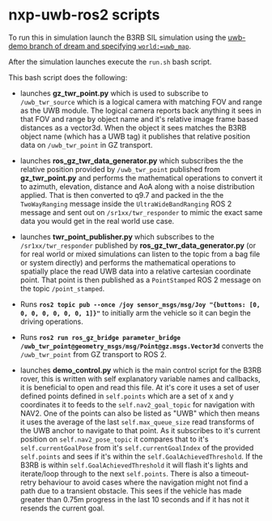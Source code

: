 # nxp-uwb-ros2 scripts

To run this in simulation launch the B3RB SIL simulation using the [uwb-demo branch of dream and specifying `world:=uwb_map`](https://github.com/CogniPilot/dream_world/tree/uwb-demo). 

After the simulation launches execute the `run.sh` bash script.

This bash script does the following:

- launches **gz_twr_point.py** which is used to subscribe to `/uwb_twr_source` which is a logical camera with matching FOV and range as the UWB module. The logical camera reports back anything it sees in that FOV and range by object name and it's relative image frame based distances as a vector3d. When the object it sees matches the B3RB object name (which has a UWB tag) it publishes that relative position data on `/uwb_twr_point` in GZ transport.

- launches **ros_gz_twr_data_generator.py** which subscribes the the relative position provided by `/uwb_twr_point` published from **gz_twr_point.py** and performs the mathematical operations to convert it to azimuth, elevation, distance and AoA along with a noise distribution applied. That is then converted to q9.7 and packed in the the `TwoWayRanging` message inside the `UltraWideBandRanging` ROS 2 message and sent out on `/sr1xx/twr_responder` to mimic the exact same data you would get in the real world use case.

- launches **twr_point_publisher.py** which subscribes to the `/sr1xx/twr_responder` published by **ros_gz_twr_data_generator.py** (or for real world or mixed simulations can listen to the topic from a bag file or system directly) and performs the mathematical operations to spatially place the read UWB data into a relative cartesian coordinate point. That point is then published as a `PointStamped` ROS 2 message on the topic `/point_stamped`.

- Runs **`ros2 topic pub --once /joy sensor_msgs/msg/Joy "{buttons: [0, 0, 0, 0, 0, 0, 0, 1]}"`** to initially arm the vehicle so it can begin the driving operations.

- Runs **`ros2 run ros_gz_bridge parameter_bridge /uwb_twr_point@geometry_msgs/msg/Point@gz.msgs.Vector3d`** converts the `/uwb_twr_point` from GZ transport to ROS 2.

- launches **demo_control.py** which is the main control script for the B3RB rover, this is written with self explanatory variable names and callbacks, it is beneficial to open and read this file. At it's core it uses a set of user defined points defined in `self.points` which are a set of x and y coordinates it to feeds to the `self.nav2_goal_topic` for navigation with NAV2. One of the points can also be listed as "UWB" which then means it uses the average of the last `self.max_queue_size` read transforms of the UWB anchor to navigate to that point. As it subscribes to it's current position on `self.nav2_pose_topic` it compares that to it's `self.currentGoalPose` from it's `self.currentGoalIndex` of the provided `self.points` and sees if it's within the `self.GoalAchievedThreshold`. If the B3RB is within `self.GoalAchievedThreshold` it will flash it's lights and iterate/loop through to the next `self.points`. There is also a timeout-retry behaviour to avoid cases where the navigation might not find a path due to a transient obstacle. This sees if the vehicle has made greater than 0.75m progress in the last 10 seconds and if it has not it resends the current goal.
